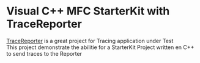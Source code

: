 # Visual C++ MFC StarterKit with TraceReporter

[TraceReporter](https://github.com/mabyre/TraceReporter) is a great project for Tracing application under Test  
This project demonstrate the abilitie for a StarterKit Project written en C++ to send traces to the Reporter
